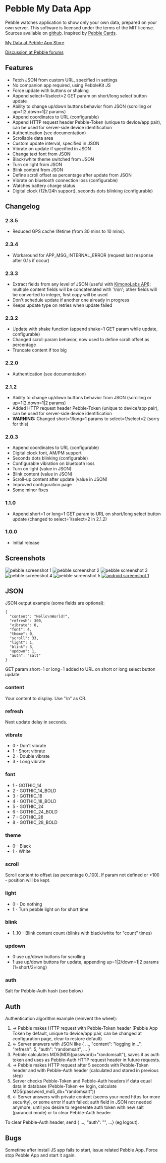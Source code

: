 # Pebble My Data App

Pebble watches application to show only your own data, prepared on your own server.
This software is licensed under the terms of the MIT license.
Sources available on [github](https://github.com/bahbka/pebble-my-data).
Inspired by [Pebble Cards](http://keanulee.com/pebblecards).

[My Data at Pebble App Store](https://apps.getpebble.com/applications/53b0607c94943f8e710001e2)

[Discussion at Pebble forums](http://forums.getpebble.com/discussion/13590/watch-app-sdk2-pebble-my-data-shows-your-data-json-prepared-on-your-own-server)

## Features

* Fetch JSON from custom URL, specified in settings
* No companion app required, using PebbleKit JS
* Force update with buttons or shaking
* Append select=1/select=2 GET param on short/long select button update
* Ability to change up/down buttons behavior from JSON (scrolling or up=1|2,down=1|2 params)
* Append coordinates to URL (configurable)
* Append HTTP request header Pebble-Token (unique to device/app pair), can be used for server-side device identification
* Authentication (see documentation)
* Scrollable data area
* Custom update interval, specified in JSON
* Vibrate on update if specified in JSON
* Change text font from JSON
* Black/white theme switched from JSON
* Turn on light from JSON
* Blink content from JSON
* Define scroll offset as percentage after update from JSON
* Vibrate on bluetooth connection loss (configurable)
* Watches battery charge status
* Digital clock (12h/24h support), seconds dots blinking (configurable)

## Changelog

### 2.3.5
- Reduced GPS cache lifetime (from 30 mins to 10 mins).

### 2.3.4
- Workaround for APP_MSG_INTERNAL_ERROR (request last response after 0.1s if occur)

### 2.3.3
- Extract fields from any level of JSON (useful with [KimonoLabs API](https://www.kimonolabs.com)); multiple content fields will be concatenated with '\n\n'; other fields will be converted to integer, first copy will be used
- Don't schedule update if another one already in progress
- Keeps update type on retries when update failed

### 2.3.2
- Update with shake function (append shake=1 GET param while update, configurable)
- Changed scroll param behavior, now used to define scroll offset as percentage
- Truncate content if too big

### 2.2.0
- Authentication (see documentation)

### 2.1.2
- Ability to change up/down buttons behavior from JSON (scrolling or up=1|2,down=1|2 params)
- Added HTTP request header Pebble-Token (unique to device/app pair), can be used for server-side device identification
- **WARNING:** Changed short=1/long=1 params to select=1/select=2 (sorry for this)

### 2.0.3

- Append coordinates to URL (configurable)
- Digital clock font, AM/PM support
- Seconds dots blinking (configurable)
- Configurable vibration on bluetooth loss
- Turn on light (value in JSON)
- Blink content (value in JSON)
- Scroll-up content after update (value in JSON)
- Improved configuration page
- Some minor fixes

### 1.1.0

- Append short=1 or long=1 GET param to URL on short/long select button update (changed to select=1/select=2 in 2.1.2)

### 1.0.0

- Initial release

## Screenshots
![pebble screenshot 1](https://raw.githubusercontent.com/bahbka/pebble-my-data/master/stuff/screenshots/pebble-screenshot_2014-07-06_18-18-15.png)
![pebble screenshot 2](https://raw.githubusercontent.com/bahbka/pebble-my-data/master/stuff/screenshots/pebble-screenshot_2014-07-06_18-19-33.png)
![pebble screenshot 3](https://raw.githubusercontent.com/bahbka/pebble-my-data/master/stuff/screenshots/pebble-screenshot_2014-07-06_18-23-00.png)
![pebble screenshot 4](https://raw.githubusercontent.com/bahbka/pebble-my-data/master/stuff/screenshots/pebble-screenshot_2014-07-06_18-26-22.png)
![pebble screenshot 5](https://raw.githubusercontent.com/bahbka/pebble-my-data/master/stuff/screenshots/pebble-screenshot_2014-07-06_18-27-09.png)
[![android screenshot 1](https://raw.githubusercontent.com/bahbka/pebble-my-data/master/stuff/screenshots/Screenshot_2014-07-06-18-31-03_small.png)](https://raw.githubusercontent.com/bahbka/pebble-my-data/master/stuff/screenshots/Screenshot_2014-07-06-18-31-03.png)

## JSON

JSON output example (some fields are optional):

    {
      "content": "Hello\nWorld!",
      "refresh": 300,
      "vibrate": 0,
      "font": 4,
      "theme": 0,
      "scroll": 33,
      "light": 1,
      "blink": 3,
      "updown": 1,
      "auth": "salt"
    }

GET param short=1 or long=1 added to URL on short or long select button update

### content
Your content to display. Use "\n" as CR.

### refresh
Next update delay in seconds.

### vibrate

- 0 - Don't vibrate
- 1 - Short vibrate
- 2 - Double vibrate
- 3 - Long vibrate

### font

- 1 - GOTHIC_14
- 2 - GOTHIC_14_BOLD
- 3 - GOTHIC_18
- 4 - GOTHIC_18_BOLD
- 5 - GOTHIC_24
- 6 - GOTHIC_24_BOLD
- 7 - GOTHIC_28
- 8 - GOTHIC_28_BOLD

### theme

- 0 - Black
- 1 - White

### scroll
Scroll content to offset (as percentage 0..100).
If param not defined or >100 - position will be kept.

### light

- 0 - Do nothing
- 1 - Turn pebble light on for short time

### blink

- 1..10 - Blink content count (blinks with black/white for "count" times)

### updown
- 0 use up/down buttons for scrolling
- 1 use up/down buttons for update, appending up=1|2/down=1|2 params (1=short/2=long)

### auth
Salt for Pebble-Auth hash (see below)

## Auth

Authentication algorithm example (reinvent the wheel):
  1. -> Pebble makes HTTP request with Pebble-Token header (Pebble App Token by default, unique to device/app pair, can be changed at configuration page, clear to restore default)
  2. <- Server answers with JSON like { ..., "content": "logging in...", "refresh": 5, "auth": "randomsalt", ... }
  3.    Pebble calculates MD5(MD5(password)+"randomsalt"), saves it as auth token and uses as Pebble-Auth HTTP request header in future requests.
  4. -> Pebble makes HTTP request after 5 seconds with Pebble-Token header and with Pebble-Auth header (calculated and stored in previous step)
  5.    Server checks Pebble-Token and Pebble-Auth headers if data equal data in database (Pebble-Token <=> login, calculate MD5(password_md5_db+"randomsalt"))
  6. <- Server answers with private content (seems your need https for more security), or some error if auth failed; auth field in JSON not needed anymore, until you desire to regenerate auth token with new salt (paranoid mode) or to clear Pebble-Auth header

To clear Pebble-Auth header, send { ..., "auth": "", ...} (eg logout).

## Bugs

Sometime after install JS app fails to start, issue related Pebble App. Force stop Pebble App and start it again.
